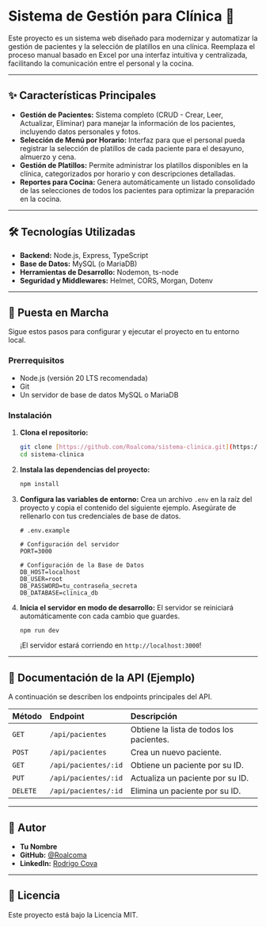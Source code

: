 # Sistema de Gestión para Clínica 🏥

Este proyecto es un sistema web diseñado para modernizar y automatizar la gestión de pacientes y la selección de platillos en una clínica. Reemplaza el proceso manual basado en Excel por una interfaz intuitiva y centralizada, facilitando la comunicación entre el personal y la cocina.

---

## ✨ Características Principales

* **Gestión de Pacientes:** Sistema completo (CRUD - Crear, Leer, Actualizar, Eliminar) para manejar la información de los pacientes, incluyendo datos personales y fotos.
* **Selección de Menú por Horario:** Interfaz para que el personal pueda registrar la selección de platillos de cada paciente para el desayuno, almuerzo y cena.
* **Gestión de Platillos:** Permite administrar los platillos disponibles en la clínica, categorizados por horario y con descripciones detalladas.
* **Reportes para Cocina:** Genera automáticamente un listado consolidado de las selecciones de todos los pacientes para optimizar la preparación en la cocina.

---

## 🛠️ Tecnologías Utilizadas

* **Backend:** Node.js, Express, TypeScript
* **Base de Datos:** MySQL (o MariaDB)
* **Herramientas de Desarrollo:** Nodemon, ts-node
* **Seguridad y Middlewares:** Helmet, CORS, Morgan, Dotenv

---

## 🚀 Puesta en Marcha

Sigue estos pasos para configurar y ejecutar el proyecto en tu entorno local.

### **Prerrequisitos**

* Node.js (versión 20 LTS recomendada)
* Git
* Un servidor de base de datos MySQL o MariaDB

### **Instalación**

1.  **Clona el repositorio:**
    ```bash
    git clone [https://github.com/Roalcoma/sistema-clinica.git](https://github.com/Roalcoma/sistema-clinica.git)
    cd sistema-clinica
    ```

2.  **Instala las dependencias del proyecto:**
    ```bash
    npm install
    ```

3.  **Configura las variables de entorno:**
    Crea un archivo `.env` en la raíz del proyecto y copia el contenido del siguiente ejemplo. Asegúrate de rellenarlo con tus credenciales de base de datos.

    ```env
    # .env.example

    # Configuración del servidor
    PORT=3000

    # Configuración de la Base de Datos
    DB_HOST=localhost
    DB_USER=root
    DB_PASSWORD=tu_contraseña_secreta
    DB_DATABASE=clinica_db
    ```

4.  **Inicia el servidor en modo de desarrollo:**
    El servidor se reiniciará automáticamente con cada cambio que guardes.
    ```bash
    npm run dev
    ```
    ¡El servidor estará corriendo en `http://localhost:3000`!

---

## 📄 Documentación de la API (Ejemplo)

A continuación se describen los endpoints principales del API.

| Método | Endpoint                | Descripción                             |
| :----- | :---------------------- | :-------------------------------------- |
| `GET`  | `/api/pacientes`        | Obtiene la lista de todos los pacientes.  |
| `POST` | `/api/pacientes`        | Crea un nuevo paciente.                 |
| `GET`  | `/api/pacientes/:id`    | Obtiene un paciente por su ID.          |
| `PUT`  | `/api/pacientes/:id`    | Actualiza un paciente por su ID.        |
| `DELETE`| `/api/pacientes/:id`    | Elimina un paciente por su ID.          |

---

## 👤 Autor

* **Tu Nombre**
* **GitHub:** [@Roalcoma](https://github.com/Roalcoma)
* **LinkedIn:** [Rodrigo Cova](https://www.linkedin.com/in/rodrigo-cova-6a879a14b)

---

## 📝 Licencia

Este proyecto está bajo la Licencia MIT.
